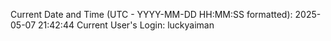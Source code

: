 Current Date and Time (UTC - YYYY-MM-DD HH:MM:SS formatted): 2025-05-07 21:42:44
Current User's Login: luckyaiman

